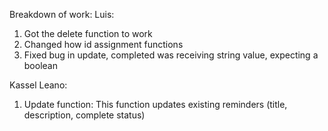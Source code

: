 Breakdown of work:
Luis:
1. Got the delete function to work
2. Changed how id assignment functions
3. Fixed bug in update, completed was receiving string value, expecting a boolean
        

Kassel Leano:
1. Update function: This function updates existing reminders (title, description, complete status)
